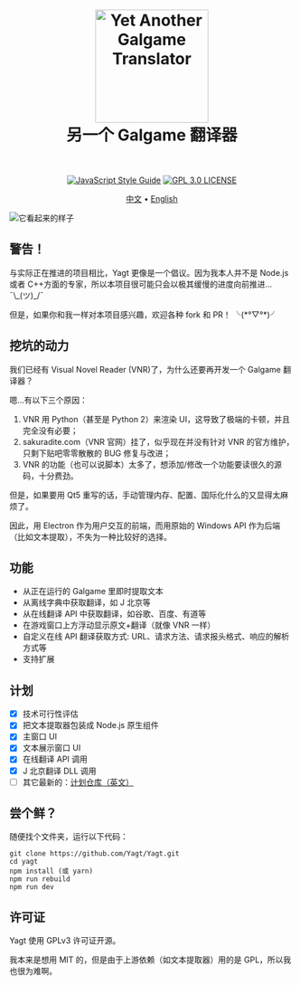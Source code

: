 ﻿<h1 align="center">
  <a href="https://github.com/Yagt/Yagt"><img src="https://raw.githubusercontent.com/Yagt/Yagt/master/build/icons/icon.png" alt="Yet Another Galgame Translator" width="200" /></a>
  <br>
  另一个 Galgame 翻译器
  <br>
  <br>
</h1>

<p align="center">
  <a href="https://standardjs.com"><img src="https://img.shields.io/badge/code_style-standard-brightgreen.svg" alt="JavaScript Style Guide"></a>
  <a href="/LICENSE"><img src="https://img.shields.io/badge/license-GPL%203.0-blue.svg" alt="GPL 3.0 LICENSE"></a>
</p>

<p align="center">
  <a href="/README.md">中文</a> •
  <a href="/docs/README_EN.md">English</a>
</p>

![它看起来的样子](https://raw.githubusercontent.com/Yagt/Yagt/master/.github/imgs/how_it_looks.jpg)

## 警告！

与实际正在推进的项目相比，Yagt 更像是一个倡议。因为我本人并不是 Node.js 或者 C++方面的专家，所以本项目很可能只会以极其缓慢的进度向前推进... ¯\\\_(ツ)\_/¯

但是，如果你和我一样对本项目感兴趣，欢迎各种 fork 和 PR！ ╰(\*°▽°\*)╯

## 挖坑的动力

我们已经有 Visual Novel Reader (VNR)了，为什么还要再开发一个 Galgame 翻译器？

嗯...有以下三个原因：

1. VNR 用 Python（甚至是 Python 2）来渲染 UI，这导致了极端的卡顿，并且完全没有必要；
2. sakuradite.com（VNR 官网）挂了，似乎现在并没有针对 VNR 的官方维护，只剩下贴吧零零散散的 BUG 修复与改进；
3. VNR 的功能（也可以说脚本）太多了，想添加/修改一个功能要读很久的源码，十分费劲。

但是，如果要用 Qt5 重写的话，手动管理内存、配置、国际化什么的又显得太麻烦了。

因此，用 Electron 作为用户交互的前端，而用原始的 Windows API 作为后端（比如文本提取），不失为一种比较好的选择。

## 功能

- 从正在运行的 Galgame 里即时提取文本
- 从离线字典中获取翻译，如 J 北京等
- 从在线翻译 API 中获取翻译，如谷歌、百度、有道等
- 在游戏窗口上方浮动显示原文+翻译（就像 VNR 一样）
- 自定义在线 API 翻译获取方式: URL、请求方法、请求报头格式、响应的解析方式等
- 支持扩展

## 计划

- [x] 技术可行性评估
- [x] 把文本提取器包装成 Node.js 原生组件
- [x] 主窗口 UI
- [x] 文本展示窗口 UI
- [x] 在线翻译 API 调用
- [x] J 北京翻译 DLL 调用
- [ ] 其它最新的：[计划仓库（英文）](https://github.com/Yagt/planning/issues)

## 尝个鲜？

随便找个文件夹，运行以下代码：

    git clone https://github.com/Yagt/Yagt.git
    cd yagt
    npm install (或 yarn)
    npm run rebuild
    npm run dev

## 许可证

Yagt 使用 GPLv3 许可证开源。

我本来是想用 MIT 的，但是由于上游依赖（如文本提取器）用的是 GPL，所以我也很为难啊。
